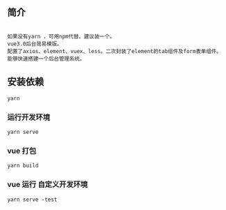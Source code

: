 
## 简介
```

如果没有yarn ，可用npm代替。建议装一个。
vue3.0后台简易模版。
配置了axios、element、vuex、less。二次封装了element的tab组件及form表单组件。能够快速搭建一个后台管理系统。

```
## 安装依赖
```
yarn
```

### 运行开发环境
```
yarn serve
```

### vue 打包
```
yarn build
```

### vue 运行 自定义开发环境
```
yarn serve -test
```
